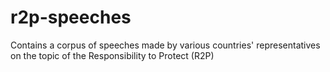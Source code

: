 # r2p-speeches
Contains a corpus of speeches made by various countries' representatives on the topic of the Responsibility to Protect (R2P)
